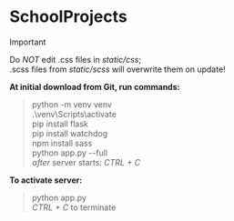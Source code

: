 # SchoolProjects

> [!IMPORTANT]
> Do _NOT_ edit .css files in _static/css_; \
> .scss files from _static/scss_ will overwrite them on update!


__At initial download from Git, run commands:__
> python -m venv venv \
> .\venv\Scripts\activate \
> pip install flask \
> pip install watchdog \
> npm install sass \
> python app.py --full \
> _after_ server starts: _CTRL + C_


__To activate server:__
> python app.py \
> _CTRL + C_ to terminate


